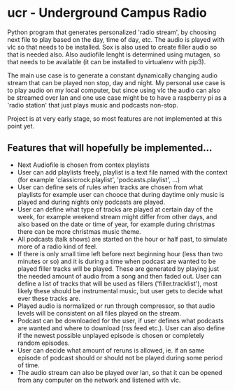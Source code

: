 # ucr - Underground Campus Radio

Python program that generates personalized 'radio stream', by choosing
next file to play based on the day, time of day, etc. The audio is played with
vlc so that needs to be installed. Sox is also used to create filler audio so
that is needed also. Also audiofile lenght is determined using mutagen, so
that needs to be available (it can be installed to virtualenv with pip3).

The main use case is to generate a constant dynamically changing audio stream
that can be played non stop, day and night. My personal use case is to play
audio on my local computer, but since using vlc the audio can also be streamed
over lan and one use case might be to have a raspberry pi as a 'radio station'
that just plays music and podcasts non-stop. 

Project is at very early stage, so most features are not implemented at this
point yet.

## Features that will hopefully be implemented...

- Next Audiofile is chosen from contex playlists
- User can add playlists freely, playlist is a text file named with the
context (for example 'classicrock.playlist', 'podcasts.playlist', ...)
- User can define sets of rules when tracks are chosen from what playlists
for example user can chooce that during daytime only music is played and
during nights only podcasts are played.
- User can define what type of tracks are played at certain day of the week,
for example weekend stream might differ from other days, and also based on
the date or time of year, for example during christmas there can be more
christmas music theme.
- All podcasts (talk shows) are started on the hour or half past, to simulate
more of a radio kind of feel.
- If there is only small time left before next beginning hour (less than two 
minutes or so) and it is during a time when podcast are wanted to be played
filler tracks will be played. These are generated by playing just the needed
amount of audio from a song and then faded out. User can define a list of 
tracks that will be used as fillers ('filler.tracklist'), most likely these
should be instrumental music, but user gets to decide what ever these tracks are.
- Played audio is normalized or run through compressor, so that audio levels will
be consistent on all files played on the stream.
- Podcast can be downloaded for the user, if user defines what podcasts are wanted
and where to download (rss feed etc.). User can also define if the newest possible
unplayed episode is chosen or completely random episodes.
- User can decide what amount of reruns is allowed, ie. if an same episode of
podcast should or should not be played during some period of time.
- The audio stream can also be played over lan, so that it can be opened from any
computer on the network and listened with vlc.
